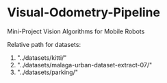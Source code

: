 # Visual-Odometry-Pipeline
Mini-Project Vision Algorithms for Mobile Robots


Relative path for datasets:
1. "../datasets/kitti/"
2. "../datasets/malaga-urban-dataset-extract-07/"
3. "../datasets/parking/"


